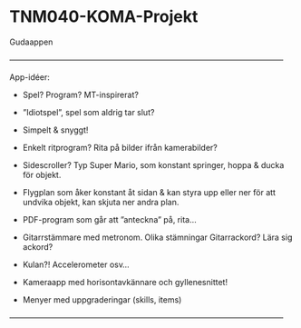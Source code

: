 TNM040-KOMA-Projekt
===================

Gudaappen

–––––––––––––––––––––––––––––––––––––––––––––––––––––––––––––––––––––

App-idéer:

- Spel? Program? MT-inspirerat?

- ”Idiotspel”, spel som aldrig tar slut?

- Simpelt & snyggt!

- Enkelt ritprogram? Rita på bilder ifrån kamerabilder?

- Sidescroller? Typ Super Mario, som konstant springer, hoppa & ducka för objekt. 

- Flygplan som åker konstant åt sidan & kan styra upp eller ner för att undvika objekt, kan skjuta ner andra plan.

- PDF-program som går att ”anteckna” på, rita…

- Gitarrstämmare med metronom. Olika stämningar Gitarrackord? Lära sig ackord?

- Kulan?! Accelerometer osv…

- Kameraapp med horisontavkännare och gyllenesnittet!

- Menyer med uppgraderingar (skills, items)

–––––––––––––––––––––––––––––––––––––––––––––––––––––––––––––––––––––

